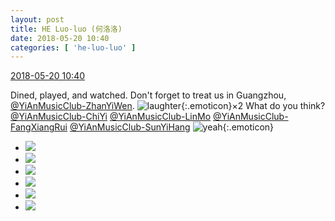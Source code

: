 ```yaml
---
layout: post
title: HE Luo-luo (何洛洛)
date: 2018-05-20 10:40
categories: [ 'he-luo-luo' ]
---
```


<div class="weibo-info">
  <a href="https://weibo.com/6117570574/GhuRtFvSw">2018-05-20 10:40</a>
</div>

Dined, played, and watched. Don't forget to treat us in Guangzhou, [@YiAnMusicClub-ZhanYiWen](https://weibo.com/u/6108090526). ![laughter](https://img.t.sinajs.cn/t4/appstyle/expression/ext/normal/4a/2018new_xiaoku_org.png){:.emoticon}×2 What do you think? [@YiAnMusicClub-ChiYi](https://weibo.com/u/6117581836) [@YiAnMusicClub-LinMo](https://weibo.com/u/6108312042) [@YiAnMusicClub-FangXiangRui](https://weibo.com/u/6117583008) [@YiAnMusicClub-SunYiHang](https://weibo.com/u/2565158051) ![yeah](https://img.t.sinajs.cn/t4/appstyle/expression/ext/normal/29/2018new_ye_org.png){:.emoticon}

<!-- more -->

<ul class="weibo-pic-list-2">
  <li class="weibo-pic">
    <a href="http://wx2.sinaimg.cn/mw690/006G0Hz8ly1frhlv5orh6j316l0t8ahm.jpg"><img src="http://wx2.sinaimg.cn/thumb150/006G0Hz8ly1frhlv5orh6j316l0t8ahm.jpg"/></a>
  </li>
  <li class="weibo-pic">
    <a href="http://wx2.sinaimg.cn/mw690/006G0Hz8ly1frhlv6qezej31hg1hg7m7.jpg"><img src="http://wx2.sinaimg.cn/thumb150/006G0Hz8ly1frhlv6qezej31hg1hg7m7.jpg"/></a>
  </li>
  <li class="weibo-pic">
    <a href="http://wx2.sinaimg.cn/mw690/006G0Hz8ly1frhlv7vy75j31hg1hgwvj.jpg"><img src="http://wx2.sinaimg.cn/thumb150/006G0Hz8ly1frhlv7vy75j31hg1hgwvj.jpg"/></a>
  </li>
  <li class="weibo-pic">
    <a href="http://wx2.sinaimg.cn/mw690/006G0Hz8ly1frhlv9rtptj31hc1hcb1r.jpg"><img src="http://wx2.sinaimg.cn/thumb150/006G0Hz8ly1frhlv9rtptj31hc1hcb1r.jpg"/></a>
  </li>
  <li class="weibo-pic">
    <a href="http://wx4.sinaimg.cn/mw690/006G0Hz8ly1frhlvbec87j31hc1hcdzk.jpg"><img src="http://wx4.sinaimg.cn/thumb150/006G0Hz8ly1frhlvbec87j31hc1hcdzk.jpg"/></a>
  </li>
  <li class="weibo-pic">
    <a href="http://wx3.sinaimg.cn/mw690/006G0Hz8ly1frhlvcvu27j31g41g4dzd.jpg"><img src="http://wx3.sinaimg.cn/thumb150/006G0Hz8ly1frhlvcvu27j31g41g4dzd.jpg"/></a>
  </li>
</ul>
